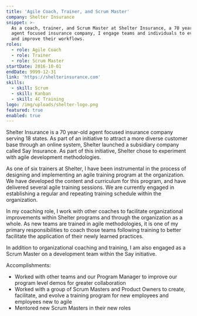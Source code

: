 ```yaml
---
title: 'Agile Coach, Trainer, and Scrum Master'
company: Shelter Insurance
snippet: >-
  As a coach, trainer, and Scrum Master at Shelter Insurance, a 70 year-old
  agent focused insurance company, I engage teams and individuals to evaluate
  and improve their workflows.
roles:
  - role: Agile Coach
  - role: Trainer
  - role: Scrum Master
startDate: 2016-10-01
endDate: 9999-12-31
link: 'https://shelterinsurance.com'
skills:
  - skill: Scrum
  - skill: Kanban
  - skill: 4C Training
logo: /img/uploads/shelter-logo.png
featured: true
enabled: true
---
```

Shelter Insurance is a 70 year-old agent focused insurance company serving 18 states. As part of an initiative to attract a more diverse customer base through an online system, Shelter launched a subsidiary company called Say Insurance. As part of this initiative, Shelter chose to experiment with agile development methodologies.

As one of six trainers at Shelter, I have been instrumental in the process of designing and implementing an agile training program at the organization. We have developed the content and curriculum for this program, and have delivered several agile training sessions. We are currently engaged in establishing a regular and repeating training schedule within the organization.

In my coaching role, I work with other coaches to facilitate organizational improvements within Shelter programs and through the organization as a whole. As new teams are trained in agile methodologies, it is one of my primary responsibilities to coach those teams following training to better facilitate the application of their newly learned practices.

In addition to organizational coaching and training, I am also engaged as a Scrum Master on a development team within the Say initiative.

Accomplishments:

* Worked with other teams and our Program Manager to improve our program level demos for greater collaboration
* Worked with a group of Scrum Masters and Product Owners to create, facilitate, and evolve a training program for new employees and employees new to agile
* Mentored new Scrum Masters in their new roles

